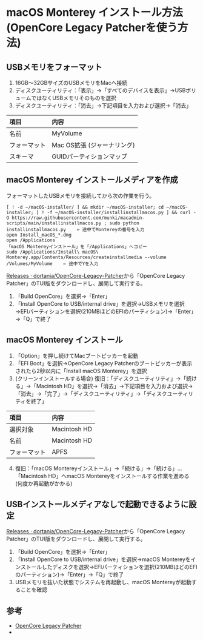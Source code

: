 # macOS Monterey インストール方法 (OpenCore Legacy Patcherを使う方法)

## USBメモリをフォーマット

1. 16GB～32GBサイズのUSBメモリをMacへ接続
2. ディスクユーティリティ：「表示」→「すべてのデバイスを表示」→USBボリュームではなくUSBメモリそのものを選択
3. ディスクユーティリティ：「消去」→下記項目を入力および選択→「消去」

|項目|内容|
|:---|:---|
|名前|MyVolume|
|フォーマット|Mac OS拡張 (ジャーナリング)|
|スキーマ|GUIDパーティションマップ|

## macOS Monterey インストールメディアを作成

フォーマットしたUSBメモリを接続してから次の作業を行う。

    [ ! -d ~/macOS-installer/ ] && mkdir ~/macOS-installer; cd ~/macOS-installer; [ ! -f ~/macOS-installer/installinstallmacos.py ] && curl -O https://raw.githubusercontent.com/munki/macadmin-scripts/main/installinstallmacos.py ; sudo python installinstallmacos.py	← 途中でMontereyの番号を入力
    open Install_macOS_*.dmg
    open /Applications
    「macOS Montereyインストール」を「/Applications」へコピー
    sudo /Applications/Install\ macOS\ Monterey.app/Contents/Resources/createinstallmedia --volume /Volumes/MyVolume	← 途中でYを入力

[Releases · dortania/OpenCore\-Legacy\-Patcher](https://github.com/dortania/Opencore-Legacy-Patcher/releases)から「OpenCore Legacy Patcher」のTUI版をダウンロードし、展開して実行する。

1. 「Build OpenCore」を選択→「Enter」
2. 「Install OpenCore to USB/internal drive」を選択→USBメモリを選択→EFIパーティションを選択(210MBほどのEFIのパーティション)→「Enter」→「Q」で終了

## macOS Monterey インストール

1. 「Option」を押し続けてMacブートピッカーを起動
2. 「EFI Boot」を選択→OpenCore Legacy Patcherのブートピッカーが表示されたら2秒以内に「Install macOS Monterey」を選択
3. (クリーンインストールする場合) 復旧：「ディスクユーティリティ」→「続ける」→「Macintosh HD」を選択→「消去」→下記項目を入力および選択→「消去」→「完了」→「ディスクユーティリティ」→「ディスクユーティリティを終了」

|項目|内容|
|:---|:---|
|選択対象|Macintosh HD|
|名前|Macintosh HD|
|フォーマット|APFS|

4. 復旧：「macOS Montereyインストール」→「続ける」→「続ける」…　「Macintosh HD」へmacOS Montereyをインストールする作業を進める (何度か再起動がかかる)

## USBインストールメディアなしで起動できるように設定

[Releases · dortania/OpenCore\-Legacy\-Patcher](https://github.com/dortania/Opencore-Legacy-Patcher/releases)から「OpenCore Legacy Patcher」のTUI版をダウンロードし、展開して実行する。

1. 「Build OpenCore」を選択→「Enter」
2. 「Install OpenCore to USB/internal drive」を選択→macOS Montereyをインストールしたディスクを選択→EFIパーティションを選択(210MBほどのEFIのパーティション)→「Enter」→「Q」で終了
3. USBメモリを抜いた状態でシステムを再起動し、macOS Montereyが起動することを確認

## 参考

- [OpenCore Legacy Patcher](https://dortania.github.io/OpenCore-Legacy-Patcher/) 
- []()
